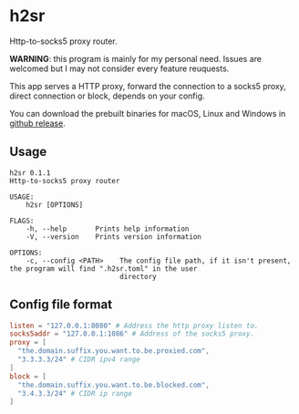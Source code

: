 # h2sr

Http-to-socks5 proxy router.

**WARNING**: this program is mainly for my personal need. Issues are welcomed but I may not consider every feature reuquests.

This app serves a HTTP proxy, forward the connection to a socks5 proxy, direct connection or block, depends on your config.

You can download the prebuilt binaries for macOS, Linux and Windows in [github release](https://github.com/Jason5Lee/h2sr/releases).

## Usage

```
h2sr 0.1.1
Http-to-socks5 proxy router

USAGE:
    h2sr [OPTIONS]

FLAGS:
    -h, --help       Prints help information
    -V, --version    Prints version information

OPTIONS:
    -c, --config <PATH>    The config file path, if it isn't present, the program will find ".h2sr.toml" in the user
                           directory
```

## Config file format

```toml
listen = "127.0.0.1:8080" # Address the http proxy listen to.
socks5addr = "127.0.0.1:1086" # Address of the socks5 proxy.
proxy = [
  "the.domain.suffix.you.want.to.be.proxied.com",
  "3.3.3.3/24" # CIDR ipv4 range
]
block = [
  "the.domain.suffix.you.want.to.be.blocked.com",
  "3.4.3.3/24" # CIDR ip range
]

```
